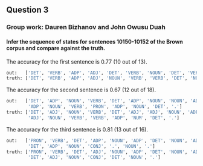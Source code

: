 ## Question 3 
### Group work: Dauren Bizhanov and John Owusu Duah
#### Infer the sequence of states for sentences 10150-10152 of the Brown corpus and compare against the truth.


The accuracy for the first sentence is 0.77 (10 out of 13).

```python
out:   ['DET', 'VERB', 'ADP', 'ADJ', 'DET', 'VERB', 'NOUN', 'DET', 'VERB', 'PRT', 'VERB', 'VERB', '.']
truth: ['DET', 'VERB', 'ADP', 'ADJ', 'NOUN', 'VERB', 'VERB', 'DET', 'NOUN', 'PRT', 'VERB', 'VERB', '.']
```

The accuracy for the second sentence is 0.67 (12 out of 18).

```python
out:   ['DET', 'ADP', 'NOUN', 'VERB', 'DET', 'ADP', 'NOUN', 'NOUN', 'ADP', 'DET',
        'ADP', 'NOUN', 'VERB', 'PRON', 'ADP', 'NOUN', 'DET', '.']
truth: ['DET', 'ADJ', 'NOUN', 'VERB', 'DET', 'ADJ', 'ADJ', 'NOUN', 'ADP', 'DET',
        'ADJ', 'NOUN', 'VERB', 'VERB', 'ADP', 'NUM', 'DET', '.']
```

The accuracy for the third sentence is 0.81 (13 out of 16).

```python
out:   ['PRON', 'VERB', 'DET', 'ADP', 'NOUN', 'ADP', 'DET', 'NOUN', 'ADP',
        'DET', 'ADP', 'NOUN', 'CONJ', '.', 'NOUN', '.']
truth: ['PRON', 'VERB', 'DET', 'ADJ', 'NOUN', 'ADP', 'DET', 'NOUN', 'ADP',
        'DET', 'ADJ', 'NOUN', 'CONJ', 'DET', 'NOUN', '.']
```